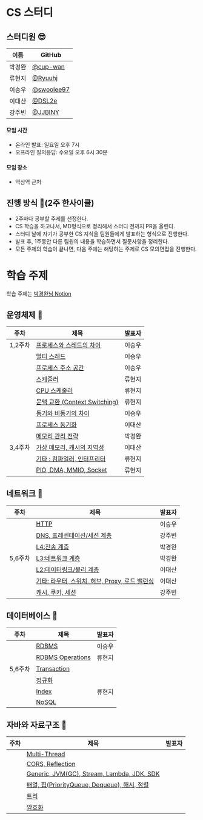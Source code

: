 # CS 스터디

## 스터디원 😎

| 이름   | GitHub                                     |
| ------ | ------------------------------------------ |
| 박경완 | [@cup-wan](https://github.com/cup-wan)     |
| 류현지 | [@Ryuuhj](https://github.com/Ryuuhj)       |
| 이승우 | [@swoolee97](https://github.com/swoolee97) |
| 이대산 | [@DSL2e](https://github.com/DSL2e)         |
| 강주빈 | [@JJBINY](https://github.com/JJBINY)       |

#### 모임 시간

- 온라인 발표: 일요일 오후 7시
- 오프라인 질의응답: 수요일 오후 6시 30분

#### 모임 장소

- 역삼역 근처

## 진행 방식 🌳(2주 한사이클)

- 2주마다 공부할 주제를 선정한다.
- CS 학습을 하고나서, MD형식으로 정리해서 스터디 전까지 PR을 올린다.
- 스터디 날에 자기가 공부한 CS 지식을 팀원들에게 발표하는 형식으로 진행한다.
- 발표 후, 1주동안 다른 팀원의 내용을 학습하면서 질문사항을 정리한다.
- 모든 주제의 학습이 끝나면, 다음 주에는 해당하는 주제로 CS 모의면접을 진행한다.

# 학습 주제

학습 주제는 [박경완님 Notion](https://cup-wan.notion.site/CS-ver-26dd86f10e06486ebded9dcba8c4499b)

## 운영체제 📌

| 주차    | 제목                                                      | 발표자 |
| ------- | --------------------------------------------------------- | ------ |
| 1,2주차 | [프로세스와 스레드의 차이](./OS/process_thread.md)        | 이승우 |
|         | [멀티 스레드](./OS/process_thread.md)                     | 이승우 |
|         | [프로세스 주소 공간](./OS/process_thread.md)              | 이승우 |
|         | [스케줄러](./OS/cpu_scheduling.md)                        | 류현지 |
|         | [CPU 스케줄러](./OS/cpu_scheduling.md)                    | 류현지 |
|         | [문맥 교환 (Context Switching)](./OS/contextSwitching.md) | 류현지 |
|         | [동기와 비동기의 차이](./OS/sync_async.md)                | 이승우 |
|         | [프로세스 동기화](./OS/processSync.md)                    | 이대산 |
|         | [메모리 관리 전략](./OS/memoryManagement.md)              | 박경완 |
| 3,4주차 | [가상 메모리, 캐시의 지역성 ](./OS/virtualMemory.md)      | 이대산 |
|         | [기타 : 컴파일러, 인터프리터](./OS/compiler&interpreter.md) | 류현지 |
|         | [PIO, DMA, MMIO, Socket](./OS/PIO_DMA_MMIO_socket.md) | 류현지 |

## 네트워크 📌

| 주차    | 제목                                               | 발표자 |
| ------- | -------------------------------------------------- | ------ |
|         | [HTTP](./Network/http.md)                          | 이승우 |
|         | [DNS, 프레센테이션/세션 계층](./Network/DNS.md)      | 강주빈 |
|         | [L4:전송 계층](./Network/L4_transport.md)           | 박경완 |
| 5,6주차 | [L3:네트워크 계층](./Network/L3네트워크.md)                                 | 박경완 |
|         | [L2:데이터링크/물리 계층](./Network/L2_DataLink.md)                          | 이대산 |
|         | [기타: 라우터, 스위치, 허브, Proxy, 로드 밸런싱](./Network/L2_DataLink.md)    | 이대산 |
|         | [캐시, 쿠키, 세션](./Network/캐시.md)                               | 강주빈 |

## 데이터베이스 📌

| 주차    | 제목                                          | 발표자 |
| ------- |---------------------------------------------| ------ |
|         | [RDBMS](./DB/RDBMS.md)                      | 이승우 |
|         | [RDBMS Operations](./DB/RDBMSOperations.md) | 류현지 |
| 5,6주차 | [Transaction]()                             |       |
|         | [정규화]()                                     |        |
|         | [Index](./DB/Index.md)                                   | 류현지 |
|         | [NoSQL]()                                   |        |

## 자바와 자료구조 📌

| 주차    | 제목                                          | 발표자 |
| ------- |---------------------------------------------| ------ |
|         | [Multi-Thread]()                              |       |
|         | [CORS, Reflection]()                          |       |
|         | [Generic, JVM(GC), Stream, Lambda, JDK, SDK]()   |       |
|         | [배열, 힙(PriorityQueue, Dequeue), 해시, 정렬]()   |        |
|         | [트리]()                                       |        |
|         | [암호화]()                                     |        |

